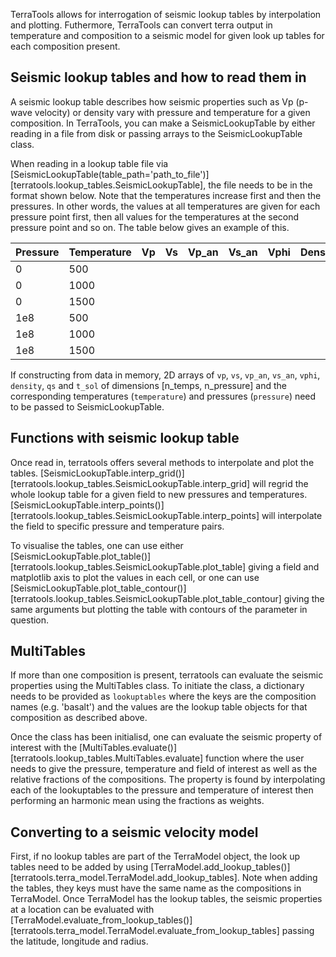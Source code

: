 TerraTools allows for interrogation of seismic lookup tables by interpolation and plotting. Futhermore, TerraTools can convert terra output in temperature and composition to a seismic model for given look up tables for each composition present. 

## Seismic lookup tables and how to read them in

A seismic lookup table describes how seismic properties such as Vp (p-wave velocity) or density vary with pressure and temperature for a given composition. In TerraTools, you can make a SeismicLookupTable by either reading in a file from disk or passing arrays to the SeismicLookupTable class. 

When reading in a lookup table file via [SeismicLookupTable(table_path='path_to_file')][terratools.lookup_tables.SeismicLookupTable], the file needs to be in the format shown below. Note that the temperatures increase first and then the pressures. In other words, the values at all temperatures are given for each pressure point first, then all values for the temperatures at the second pressure point and so on. The table below gives an example of this. 

| Pressure | Temperature | Vp | Vs | Vp_an | Vs_an | Vphi | Density | Qs | T_solidus |
| -------- | ----------- | -- | -- | ----- | ----- | ---- | ------- | -- | --------- |
| 0        | 500         |    |    |       |       |      |         |    |           |
| 0        | 1000        |    |    |       |       |      |         |    |           |
| 0        | 1500        |    |    |       |       |      |         |    |           |
| 1e8      | 500         |    |    |       |       |      |         |    |           |
| 1e8      | 1000        |    |    |       |       |      |         |    |           |
| 1e8      | 1500        |    |    |       |       |      |         |    |           |


If constructing from data in memory, 2D arrays of ``vp``, ``vs``, ``vp_an``, ``vs_an``, ``vphi``, ``density``, ``qs`` and ``t_sol`` of dimensions [n_temps, n_pressure] and the corresponding temperatures (``temperature``) and pressures (``pressure``) need to be passed to SeismicLookupTable. 


## Functions with seismic lookup table

Once read in, terratools offers several methods to interpolate and plot the tables. [SeismicLookupTable.interp_grid()][terratools.lookup_tables.SeismicLookupTable.interp_grid] will regrid the whole lookup table for a given field to new pressures and temperatures. [SeismicLookupTable.interp_points()][terratools.lookup_tables.SeismicLookupTable.interp_points] will interpolate the field to specific pressure and temperature pairs. 

To visualise the tables, one can use either [SeismicLookupTable.plot_table()][terratools.lookup_tables.SeismicLookupTable.plot_table] giving a field and matplotlib axis to plot the values in each cell, or one can use [SeismicLookupTable.plot_table_contour()][terratools.lookup_tables.SeismicLookupTable.plot_table_contour] giving the same arguments but plotting the table with contours of the parameter in question. 

## MultiTables 

If more than one composition is present, terratools can evaluate the seismic properties using the MultiTables class. To initiate the class, a dictionary needs to be provided as ``lookuptables`` where the keys are the composition names (e.g. 'basalt') and the values are the lookup table objects for that composition as described above. 

Once the class has been initialisd, one can evaluate the seismic property of interest with the [MultiTables.evaluate()][terratools.lookup_tables.MultiTables.evaluate] function where the user needs to give the pressure, temperature and field of interest as well as the relative fractions of the compositions. The property is found by interpolating each of the lookuptables to the pressure and temperature of interest then performing an harmonic mean using the fractions as weights. 


## Converting to a seismic velocity model

First, if no lookup tables are part of the TerraModel object, the look up tables need to be added by using [TerraModel.add_lookup_tables()][terratools.terra_model.TerraModel.add_lookup_tables]. Note when adding the tables, they keys must have the same name as the compositions in TerraModel. Once TerraModel has the lookup tables, the seismic properties at a location can be evaluated with [TerraModel.evaluate_from_lookup_tables()][terratools.terra_model.TerraModel.evaluate_from_lookup_tables] passing the latitude, longitude and radius.